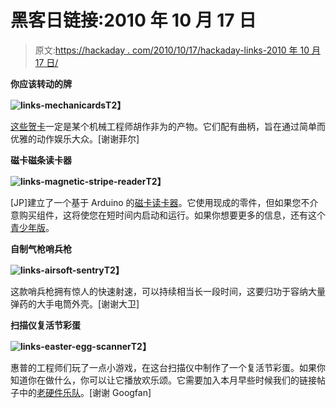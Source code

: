 # 黑客日链接:2010 年 10 月 17 日

> 原文:[https://hackaday . com/2010/10/17/hackaday-links-2010 年 10 月 17 日/](https://hackaday.com/2010/10/17/hackaday-links-october-17-2010/)

**你应该转动的牌**

**![](../Images/baa1e84abcfc88e579e8ce76b8bbe1b4.png "links-mechanicards")T2】**

[这些贺卡](http://www.mechanicards.com/)一定是某个机械工程师胡作非为的产物。它们配有曲柄，旨在通过简单而优雅的动作娱乐大众。[谢谢菲尔]

**磁卡磁条读卡器**

**![](../Images/779363934b57c09572f9f99a28a4912a.png "links-magnetic-stripe-reader")T2】**

[JP]建立了一个基于 Arduino 的[磁卡读卡器](http://hackmiami.org/2008/12/21/magnetic-stripe-card-reader/)。它使用现成的零件，但如果您不介意购买组件，这将使您在短时间内启动和运行。如果你想要更多的信息，还有这个[青少年版](http://hackaday.com/2010/07/24/teensy-credit-card-reader/)。

**自制气枪哨兵枪**

**![](../Images/1de015dfa29be7a1ca609101c5def4eb.png "links-airsoft-sentry")T2】**

这款哨兵枪拥有惊人的快速射速，可以持续相当长一段时间，这要归功于容纳大量弹药的大手电筒外壳。[谢谢大卫]

**扫描仪复活节彩蛋**

**![](../Images/210f35c01dd7719808230c52ff559d42.png "links-easter-egg-scanner")T2】**

惠普的工程师们玩了一点小游戏，在这台扫描仪中制作了一个复活节彩蛋。如果你知道你在做什么，你可以让它播放欢乐颂。它需要加入本月早些时候我们的链接帖子中的[老硬件乐队](http://hackaday.com/2010/10/03/hackaday-links-october-3-2010/)。[谢谢 Googfan]